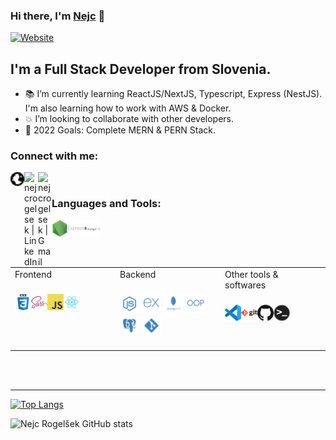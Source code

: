 ### Hi there, I'm [Nejc][website] 👋

[![Website](https://img.shields.io/website?label=nejcrogelsek.si&style=for-the-badge&url=https%3A%2F%2Fcodestackr.com)](https://nejcrogelsek.si)

## I'm a Full Stack Developer from Slovenia.

- 📚 I’m currently learning ReactJS/NextJS, Typescript, Express (NestJS). I'm also learning how to work with AWS & Docker.
- 💥 I’m looking to collaborate with other developers.
- 🥅 2022 Goals: Complete MERN & PERN Stack.

### Connect with me:

[<img align="left" alt="nejcrogelsek.si" width="22px" src="https://raw.githubusercontent.com/iconic/open-iconic/master/svg/globe.svg" />][website]
[<img align="left" alt="nejcrogelsek | LinkedIn" width="22px" src="https://cdn.jsdelivr.net/npm/simple-icons@v3/icons/linkedin.svg" />][linkedin]
<a href="mailto:nejcrogelsek0@gmail.com"><img align="left" alt="nejcrogelsek | Gmail" width="22px" src="https://cdn.jsdelivr.net/npm/simple-icons@v3/icons/gmail.svg" /></a>

<br />

### Languages and Tools:

<img align="left" alt="Node.js" width="26px" src="https://raw.githubusercontent.com/github/explore/80688e429a7d4ef2fca1e82350fe8e3517d3494d/topics/nodejs/nodejs.png" />
<img align="left" alt="Express" width="26px" src="https://raw.githubusercontent.com/github/explore/80688e429a7d4ef2fca1e82350fe8e3517d3494d/topics/express/express.png" />
<img align="left" alt="MongoDB" width="26px" src="https://raw.githubusercontent.com/github/explore/80688e429a7d4ef2fca1e82350fe8e3517d3494d/topics/mongodb/mongodb.png" />





<table>
  <tbody>
    <td valign='top' width='33.33%>
      <h3 align='center'>Frontend<h3>
      <img align="left" alt="CSS3" width="26px" src="https://raw.githubusercontent.com/github/explore/80688e429a7d4ef2fca1e82350fe8e3517d3494d/topics/css/css.png" />
      <img align="left" alt="Sass" width="26px" src="https://raw.githubusercontent.com/github/explore/80688e429a7d4ef2fca1e82350fe8e3517d3494d/topics/sass/sass.png" />
      <img align="left" alt="JavaScript" width="26px" src="https://raw.githubusercontent.com/github/explore/80688e429a7d4ef2fca1e82350fe8e3517d3494d/topics/javascript/javascript.png" />
      <img align="left" alt="React" width="26px" src="https://raw.githubusercontent.com/github/explore/80688e429a7d4ef2fca1e82350fe8e3517d3494d/topics/react/react.png" />
    </td>
                        
   <td valign='top' width='33.33%>
      <h3 align='center'>Backend<h3>
        <img src='https://github.com/juliafmorgado/readme-assets/blob/main/GitHub%20Profile/Tech%20Skills/NodeJS.svg' width='20%'>   
        <img src='https://github.com/juliafmorgado/readme-assets/blob/main/GitHub%20Profile/Tech%20Skills/Express.svg' width='20%'>   
        <img src='https://github.com/juliafmorgado/readme-assets/blob/main/GitHub%20Profile/Tech%20Skills/MongoDB.svg' width='20%'>   
        <img src='https://github.com/juliafmorgado/readme-assets/blob/main/GitHub%20Profile/Tech%20Skills/OOP.svg' width='20%'>   
        <img src='https://github.com/juliafmorgado/readme-assets/blob/main/GitHub%20Profile/Tech%20Skills/PostgreSQL.svg' width='20%'>
<!--         <img src='https://github.com/juliafmorgado/readme-assets/blob/main/GitHub%20Profile/Tech%20Skills/Angular.svg' width='20%'>   -->
        <img src='https://github.com/juliafmorgado/readme-assets/blob/main/GitHub%20Profile/Tech%20Skills/Git.svg' width='20%'>
</td>
   <td valign='top' width='33.33%>
      <h3 align='center'>Other tools & softwares<h3>
      <img align="left" alt="Visual Studio Code" width="26px" src="https://raw.githubusercontent.com/github/explore/80688e429a7d4ef2fca1e82350fe8e3517d3494d/topics/visual-studio-code/visual-studio-code.png" />
      <img align="left" alt="Git" width="26px" src="https://raw.githubusercontent.com/github/explore/80688e429a7d4ef2fca1e82350fe8e3517d3494d/topics/git/git.png" />
      <img align="left" alt="GitHub" width="26px" src="https://raw.githubusercontent.com/github/explore/78df643247d429f6cc873026c0622819ad797942/topics/github/github.png" />
      <img align="left" alt="Terminal" width="26px" src="https://raw.githubusercontent.com/github/explore/80688e429a7d4ef2fca1e82350fe8e3517d3494d/topics/terminal/terminal.png" />
    </td>
  </tbody>
 </table>

<br />
<br />

---

[![Top Langs](https://github-readme-stats.vercel.app/api/top-langs/?username=nejcrogelsek&layout=compact)](https://github.com/anuraghazra/github-readme-stats)

![Nejc Rogelšek GitHub stats](https://github-readme-stats.vercel.app/api?username=nejcrogelsek&show_icons=true&theme=prussian)


[website]: https://nejcrogelsek.si
[linkedin]: https://www.linkedin.com/in/nejc-rogel%C5%A1ek-5896b0183/
